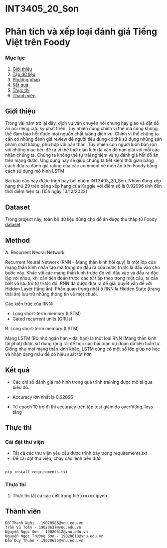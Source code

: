 # INT3405_20_Son
# Phân tích và xếp loại đánh giá Tiếng Việt trên Foody
### Mục lục
1. [Giới thiệu](#introduction)
2. [Tập dữ liệu](#dataset)
3. [Phương pháp](#method)
4. [Kết quả](#result)
5. [Thực thi](#run)
6. [Thành viên](#author)

## Giới thiệu<a name="introduction"></a>

Trong vài năm trở lại đây, dịch vụ vận chuyển nói chung hay giao và đặt đồ ăn nói riêng cực kỳ phát triển. Tuy nhiên cũng chính vì thế mà cũng không thể đảm bảo hết được mọi nguồn chất lượng dịch vụ. Chính vì thế chúng ta cần có những đánh giá review để người tiêu dùng có thể sử dụng những sản phầm chất lượng, phù hợp với bản thân. Tuy nhiên con người luôn bận rộn với những mục tiêu đề ra vì thế thời gian luôn là vấn đề nan giải với mỗi các nhân chúng ta. Chúng ta không thể tự trải nghiệm và tự đánh giá hết đồ ăn trên mạng được. Ứng dụng này sẽ giúp chúng ta tiết kiệm thời gian bằng cách đưa ra đánh giá rating của các comment về món ăn trên Foody bằng cách sử dụng mô hình LSTM

Bài báo cáo này được trình bày bởi nhóm INT3405_20_Son. Nhóm đang xếp hạng thứ 29 trên bảng xếp hạng của Kaggle với điểm số là 0.92096 tính đến thời điểm hiện tại (15h ngày 13/12/2022)  


## Dataset<a name="dataset"></a>

Trong project này, toàn bộ dữ liệu dùng cho đồ án được thu thâp từ Foody [dataset](https://www.kaggle.com/competitions/int3405-sentiment-analysis-problem/data) 

## Method<a name="method"></a>

A.	Recurrent Neural Network

Recurrent Neural Network (RNN – Mạng thần kinh hồi quy) là một lớp của mạng thần kinh nhân tạo mà trong đó đầu ra của bước trước là đầu vào cho bước này. Khác với các mạng thần kinh trước đó với đầu vào và đầu ra độc lập với nhau, khi cần tiên đoán trước các từ tiếp theo trong một câu, ta cần biết và lưu trữ từ trước đó. RNN đã được đưa ra để giải quyết vấn đề với Hidden Layer (tầng ẩn). Phần quan trọng nhất ở RNN là Hidden State (trạng thái ẩn) lưu trữ những thông tin về một chuỗi.

Các kiến trúc của RNN:
- Long short-term memory (LSTM)
- Gated recurrent units (GRUs)


B.	Long short-term memory (LSTM)

Mạng LSTM (Bộ nhớ ngắn hạn – dài hạn) là một loại RNN (Mạng thần kinh tái phát) được sử dụng rộng rãi để học các bài toán dự đoán dữ liệu tuần tự. Giống như mọi mạng thần kinh khác, LSTM cũng có một số lớp giúp nó học và nhận dạng mẫu để có hiệu suất tốt hơn

## Kết quả

* Các chỉ số đánh giá mô hình trong quá trình training được mô tả qua biểu đồ.

* Accuracy lớn nhất là 0.92096

* Từ epoch 10 trở đi thì accuracy trên tập test giảm do overfitting, loss tăng

## Thực thi

### Cài đặt thư viện 
* Tất cả các thư viện yêu cầu được trình bày trong requirements.txt
* Để cài đặt thư viện, chạy các lệnh bên dưới
```bash

pip install requirements.txt
```
### Thực thi
1. Thực thi tất cả các cell trong file xxxxxx.ipynb  


## Thành viên
```
Đỗ Thanh Nghị - 19020585@vnu.edu.vn
Trần Vũ Toàn - 19020637@vnu.edu.vn 
Nguyễn Ngọc Sơn - 19020612@vnu.edu.vn
Nguyễn Ngọc Trường Sơn - 19020610@vnu.edu.vn
Đào Duy Thuận - 19020635@vnu.edu.vn

